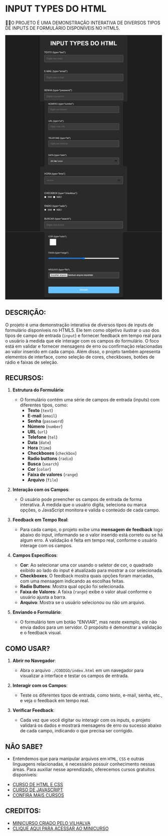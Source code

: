 # INPUT TYPES DO HTML
👨‍🏫O PROJETO É UMA DEMONSTRAÇÃO INTERATIVA DE DIVERSOS TIPOS DE INPUTS DE FORMULÁRIO DISPONÍVEIS NO HTML5.

<img src="./IMAGENS/FOTO_1.png" align="center" width="500"> <br>
<img src="./IMAGENS/FOTO_2.png" align="center" width="500"> <br>
<img src="./IMAGENS/FOTO_3.png" align="center" width="500"> <br>
<img src="./IMAGENS/FOTO_4.png" align="center" width="500"> <br>

## DESCRIÇÃO:
O projeto é uma demonstração interativa de diversos tipos de inputs de formulário disponíveis no HTML5. Ele tem como objetivo ilustrar o uso dos tipos de campo de entrada (`input`) e fornecer feedback em tempo real para o usuário à medida que ele interage com os campos do formulário. O foco está em validar e fornecer mensagens de erro ou confirmação relacionadas ao valor inserido em cada campo. Além disso, o projeto também apresenta elementos de interface, como seleção de cores, checkboxes, botões de rádio e faixas de seleção.

## RECURSOS:
1. **Estrutura do Formulário**:
   - O formulário contém uma série de campos de entrada (inputs) com diferentes tipos, como:
     - **Texto** (`text`)
     - **E-mail** (`email`)
     - **Senha** (`password`)
     - **Número** (`number`)
     - **URL** (`url`)
     - **Telefone** (`tel`)
     - **Data** (`date`)
     - **Hora** (`time`)
     - **Checkboxes** (`checkbox`)
     - **Radio buttons** (`radio`)
     - **Busca** (`search`)
     - **Cor** (`color`)
     - **Faixa de valores** (`range`)
     - **Arquivo** (`file`)

2. **Interação com os Campos**:
   - O usuário pode preencher os campos de entrada de forma interativa. À medida que o usuário digita, seleciona ou marca opções, o JavaScript monitora e valida o conteúdo de cada campo.
   
3. **Feedback em Tempo Real**:
   - Para cada campo, o projeto exibe uma **mensagem de feedback** logo abaixo do input, informando se o valor inserido está correto ou se há algum erro. A validação é feita em tempo real, conforme o usuário interage com os campos.

4. **Campos Específicos**:
   - **Cor**: Ao selecionar uma cor usando o seletor de cor, o quadrado exibido ao lado do input é atualizado para mostrar a cor selecionada.
   - **Checkboxes**: O feedback mostra quais opções foram marcadas, com uma mensagem indicando as escolhas feitas.
   - **Radio Buttons**: Mostra qual opção foi selecionada.
   - **Faixa de Valores**: A faixa (`range`) exibe o valor atual conforme o usuário ajusta a barra.
   - **Arquivo**: Mostra se o usuário selecionou ou não um arquivo.

5. **Enviando o Formulário**:
   - O formulário tem um botão "ENVIAR", mas neste exemplo, ele não envia dados para um servidor. O propósito é demonstrar a validação e o feedback visual.

## COMO USAR?
1. **Abrir no Navegador**:
   - Abra o arquivo `./CODIGO/index.html` em um navegador para visualizar a interface e testar os campos de entrada.

2. **Interagir com os Campos**:
   - Teste os diferentes tipos de entrada, como texto, e-mail, senha, etc., e veja o feedback em tempo real.

3. **Verificar Feedback**:
   - Cada vez que você digitar ou interagir com os inputs, o projeto validará os dados e mostrará mensagens de erro ou sucesso abaixo de cada campo, indicando o que precisa ser corrigido.

## NÃO SABE?
- Entendemos que para manipular arquivos em `HTML`, `CSS` e outras linguagens relacionadas, é necessário possuir conhecimento nessas áreas. Para auxiliar nesse aprendizado, oferecemos cursos gratuitos disponíveis:
* [CURSO DE HTML E CSS](https://github.com/VILHALVA/CURSO-DE-HTML-E-CSS)
* [CURSO DE JAVASCRIPT](https://github.com/VILHALVA/CURSO-DE-JAVASCRIPT)
* [CONFIRA MAIS CURSOS](https://github.com/VILHALVA?tab=repositories&q=+topic:CURSO)

## CREDITOS:
- [MINICURSO CRIADO PELO VILHALVA](https://github.com/VILHALVA)
- [CLIQUE AQUI PARA ACESSAR AO MINICURSO](./MINICURSO.md)

